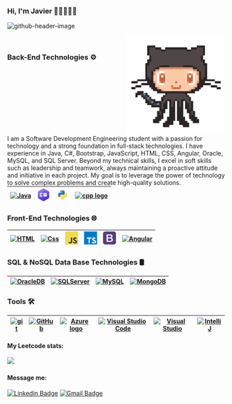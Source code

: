 ### Hi, I'm Javier 🤟🏻👨🏻‍💻

![github-header-image](https://github.com/user-attachments/assets/d96fe79e-2d5c-402c-b5e7-f105f78176d0)

<div style="margin-bottom: 20;"></div>

<img align='right' src="https://raw.githubusercontent.com/iCharlesZ/FigureBed/master/img/octocat.gif" width="230">

<br>

<div style = "float: right; ">
I am a Software Development Engineering student with a passion for technology and a strong foundation in full-stack technologies. I have experience in Java, C#, Bootstrap, JavaScript, HTML, CSS, Angular, Oracle, MySQL, and SQL Server.
Beyond my technical skills, I excel in soft skills such as leadership and teamwork, always maintaining a proactive attitude and initiative in each project. My goal is to leverage the power of technology to solve complex problems and create high-quality solutions.
</div>

### Back-End Technologies ⚙️

| [<img src="https://cdn-icons-png.flaticon.com/256/226/226777.png" alt="Java" width="30">](https://www.java.com/en/) | [<img src="https://raw.githubusercontent.com/github/explore/31ea1181d4a76262931a39ca68e0203774a69b60/topics/csharp/csharp.png" alt="C#" width="30">](https://dotnet.microsoft.com/es-es/languages/csharp) | [<img src="https://raw.githubusercontent.com/github/explore/80688e429a7d4ef2fca1e82350fe8e3517d3494d/topics/python/python.png" alt="Python" width="30">](https://www.python.org/) | [<img src="https://w7.pngwing.com/pngs/46/626/png-transparent-c-logo-the-c-programming-language-computer-icons-computer-programming-source-code-programming-miscellaneous-template-blue.png" alt="cpp logo" width="30">](https://isocpp.org/)
  |---|---|---|---|

### Front-End Technologies 🌐

|[<img src="https://cdn.svgporn.com/logos/html-5.svg" alt="HTML" width="30">](https://developer.mozilla.org/en-US/docs/Web/HTML) | [<img src="https://cdn.svgporn.com/logos/css-3.svg" alt="Css" width="30">]() | [<img src="https://raw.githubusercontent.com/github/explore/80688e429a7d4ef2fca1e82350fe8e3517d3494d/topics/javascript/javascript.png" alt="js logo" width="30">](https://developer.mozilla.org/en-US/docs/Web/JavaScript) | [<img src="https://raw.githubusercontent.com/github/explore/80688e429a7d4ef2fca1e82350fe8e3517d3494d/topics/typescript/typescript.png" alt="ts logo" width="30">](https://www.typescriptlang.org/) |  [<img src="https://raw.githubusercontent.com/github/explore/80688e429a7d4ef2fca1e82350fe8e3517d3494d/topics/bootstrap/bootstrap.png" alt="Bootstrap" width="30">](https://getbootstrap.com/) | [<img src="https://houseofangular.io/wp-content/uploads/2023/11/AngularLogoGradient.png" alt="Angular" width="30">](https://angular.dev/)
  |---|---|---|---|---|---|

### SQL & NoSQL Data Base Technologies 🛢️

|[<img src="https://logos-world.net/wp-content/uploads/2020/09/Oracle-Symbol.png" alt="OracleDB" width="30">](https://www.oracle.com/cr/)|[<img src="https://logonoid.com/images/sql-server-logo.png" alt="SQLServer" width="30">](https://www.microsoft.com/es-es/sql-server/sql-server-downloads) | [<img src="https://www.svgrepo.com/show/303251/mysql-logo.svg" alt="MySQL" width="30">](https://www.mysql.com/about/legal/logos.html)| [<img src="https://cdn.iconscout.com/icon/free/png-256/free-mongodb-logo-icon-download-in-svg-png-gif-file-formats--wordmark-programming-langugae-freebies-pack-logos-icons-1175140.png?f=webp" alt="MongoDB" width="30">](https://www.mongodb.com/es/lp/cloud/atlas/try4?utm_source=google&utm_campaign=search_gs_pl_evergreen_atlas_core_prosp-brand_gic-null_amers-cr_ps-all_desktop_eng_lead&utm_term=mongodb&utm_medium=cpc_paid_search&utm_ad=e&utm_ad_campaign_id=12212624320&adgroup=115749715823&cq_cmp=12212624320&gad_source=1&gclid=Cj0KCQiAi_G5BhDXARIsAN5SX7owCCG1Tr2h0BmePEbtiy53Z-Az3j8w-DoRC0P0RMTadcAJyLpGDjEaAt6LEALw_wcB)
  |---|---|---|---|

### Tools 🛠️

|[<img src="https://upload.wikimedia.org/wikipedia/commons/thumb/3/3f/Git_icon.svg/2048px-Git_icon.svg.png" alt="git" width="30">](https://git-scm.com/) | [<img src="https://upload.wikimedia.org/wikipedia/commons/thumb/9/91/Octicons-mark-github.svg/2048px-Octicons-mark-github.svg.png" alt="GitHub" width="30">](https://github.com/) |  [<img src="https://swimburger.net/media/ppnn3pcl/azure.png" alt="Azure logo" width="30">](https://azure.microsoft.com/es-es) | [<img src="https://upload.wikimedia.org/wikipedia/commons/thumb/9/9a/Visual_Studio_Code_1.35_icon.svg/1024px-Visual_Studio_Code_1.35_icon.svg.png" alt="Visual Studio Code" width="30">](https://code.visualstudio.com/)| [<img src="https://upload.wikimedia.org/wikipedia/commons/thumb/2/2c/Visual_Studio_Icon_2022.svg/2048px-Visual_Studio_Icon_2022.svg.png" alt="Visual Studio" width="30">](https://visualstudio.microsoft.com/es/)| [<img src="https://upload.wikimedia.org/wikipedia/commons/thumb/e/ef/JetBrains_IntelliJ_IDEA_Product_Icon.svg/1200px-JetBrains_IntelliJ_IDEA_Product_Icon.svg.png" alt="IntelliJ" width="30">](https://www.jetbrains.com/idea/) 
  |---|---|---|---|---|---|

  
#### My Leetcode stats:
<!--![Most used languages](https://github-readme-stats.vercel.app/api/top-langs/?username=vault-developer&layout=compact&theme=tokyonight) -->
[![](https://leetcard.jacoblin.cool/javier25arroyo?ext=contest)](https://leetcode.com/u/javier25arroyo/)

#### Message me:
[![Linkedin Badge](https://img.shields.io/badge/Javier_Pérez_Arroyo-blue?style=flat-square&logo=linkedin&labelColor=blue)](https://www.linkedin.com/in/javier-pérez-arroyo-268147226/ "Connect on LinkedIn")
[![Gmail Badge](https://img.shields.io/badge/javier25arojas@gmail.com-c14438?style=flat-square&logo=Gmail&logoColor=white&link=mailto:javier25arojas@gmail.com)](mailto:javier25arojas@gmail.com)



<!--
**javier25arroyo/javier25arroyo** is a ✨ _special_ ✨ repository because its `README.md` (this file) appears on your GitHub profile.

Here are some ideas to get you started:

- 🔭 I’m currently working on ...
- 🌱 I’m currently learning ...
- 👯 I’m looking to collaborate on ...
- 🤔 I’m looking for help with ...
- 💬 Ask me about ...
- 📫 How to reach me: ...
- 😄 Pronouns: ...
- ⚡ Fun fact: ...
-->
